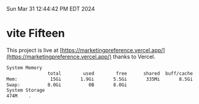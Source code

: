 Sun Mar 31 12:44:42 PM EDT 2024

# vite Fifteen


This project is live at [https://marketingpreference.vercel.app/](https://marketingpreference.vercel.app/) thanks to Vercel.

```bash
System Memory
               total        used        free      shared  buff/cache   available
Mem:            15Gi       1.9Gi       5.5Gi       335Mi       8.5Gi        13Gi
Swap:          8.0Gi          0B       8.0Gi
System Storage
474M	.
```
